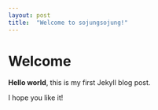 ```yaml
---
layout: post
title:  "Welcome to sojungsojung!"
---
```


# Welcome

**Hello world**, this is my first Jekyll blog post.

I hope you like it!
